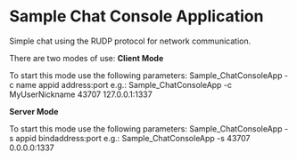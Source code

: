 ﻿# Sample Chat Console Application

Simple chat using the RUDP protocol for network communication.

There are two modes of use:
**Client Mode**

To start this mode use the following parameters:
	Sample_ChatConsoleApp -c name appid address:port
	e.g.: Sample_ChatConsoleApp -c MyUserNickname 43707 127.0.0.1:1337

**Server Mode**

To start this mode use the following parameters:
	Sample_ChatConsoleApp -s appid bindaddress:port
	e.g.: Sample_ChatConsoleApp -s 43707 0.0.0.0:1337
